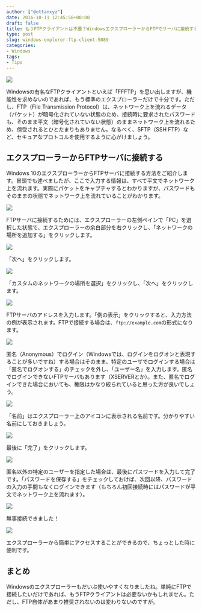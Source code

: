 ```yaml
---
author: ["@ottanxyz"]
date: 2016-10-11 12:45:58+00:00
draft: false
title: もうFTPクライアントは不要？WindowsエクスプローラーからFTPでサーバに接続する方法
type: post
slug: windows-explorer-ftp-client-5089
categories:
- Windows
tags:
- Tips
---
```


![](/uploads/2016/10/161010-57fb7fe1d647b.jpg)






Windowsの有名なFTPクライアントといえば「FFFTP」を思い出しますが、機能性を求めないのであれば、もう標準のエクスプローラーだけで十分です。ただし、FTP（File Transmission Protocol）は、ネットワーク上を流れるデータ（パケット）が暗号化されていない状態のため、接続時に要求されたパスワードも、そのまま平文（暗号化されていない状態）のままネットワーク上を流れるため、傍受されるとひとたまりもありません。なるべく、SFTP（SSH FTP）など、セキュアなプロトコルを使用するように心がけましょう。





## エクスプローラーからFTPサーバに接続する





Windows 10のエクスプローラーからFTPサーバに接続する方法をご紹介します。冒頭でも述べましたが、ここで入力する情報は、すべて平文でネットワーク上を流れます。実際にパケットをキャプチャするとわかりますが、パスワードもそのままの状態でネットワーク上を流れていることがわかります。





![](/uploads/2016/10/161010-57fb7fecc4bc3.png)






FTPサーバに接続するためには、エクスプローラーの左側ペインで「PC」を選択した状態で、エクスプローラーの余白部分を右クリックし、「ネットワークの場所を追加する」をクリックします。





![](/uploads/2016/10/161010-57fb7ff367407.png)






「次へ」をクリックします。





![](/uploads/2016/10/161010-57fb7ff869773.png)






「カスタムのネットワークの場所を選択」をクリックし、「次へ」をクリックします。





![](/uploads/2016/10/161010-57fb80022b7bc.png)






FTPサーバのアドレスを入力します。「例の表示」をクリックすると、入力方法の例が表示されます。FTPで接続する場合は、`ftp://example.com`の形式になります。





![](/uploads/2016/10/161010-57fb8007c31c8.png)






匿名（Anonymous）でログイン（Windowsでは、ログインをログオンと表現することが多いですね）する場合はそのまま、特定のユーザでログインする場合は「匿名でログオンする」のチェックを外し、「ユーザー名」を入力します。匿名でログインできないFTPサーバもあります（XSERVERとか）。また、匿名でログインできた場合においても、権限はかなり絞られていると思った方が良いでしょう。





![](/uploads/2016/10/161010-57fb80126a853.png)






「名前」はエクスプローラー上のアイコンに表示される名前です。分かりやすい名前にしておきましょう。





![](/uploads/2016/10/161010-57fb8018018ec.png)






最後に「完了」をクリックします。





![](/uploads/2016/10/161010-57fb801d5938a.png)






匿名以外の特定のユーザーを指定した場合は、最後にパスワードを入力して完了です。「パスワードを保存する」をチェックしておけば、次回以降、パスワードの入力の手間もなくログインできます（もちろん初回接続時にはパスワードが平文でネットワーク上を流れます）。





![](/uploads/2016/10/161010-57fb8025a04a8.png)






無事接続できました！





![](/uploads/2016/10/161010-57fb802c2449c.png)






エクスプローラーから簡単にアクセスすることができるので、ちょっとした時に便利です。





## まとめ





Windowsのエクスプローラーもだいぶ使いやすくなりましたね。単純にFTPで接続したいだけであれば、もうFTPクライアントは必要ないかもしれません。ただし、FTP自体があまり推奨されないのは変わりないのですが。

